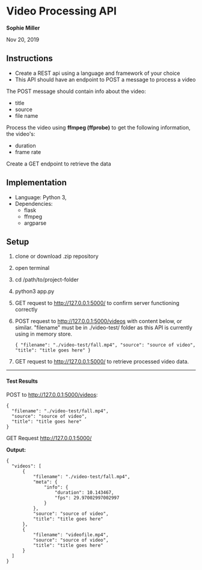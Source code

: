 # Video Processing API 
**Sophie Miller**

Nov 20, 2019

## Instructions
- Create a REST api using a language and framework of your choice
- This API should have an endpoint to POST a message to process a video

The POST message should contain info about the video:
-   title
-   source
-   file name

Process the video using **ffmpeg (ffprobe)** to get the following information, the video's:
-   duration  
-   frame rate

Create a GET endpoint to retrieve the data


## Implementation
- Language: Python 3,
- Dependencies:
  - flask
  - ffmpeg
  - argparse

## Setup
1. clone or download .zip repository 
2. open terminal
3. cd /path/to/project-folder
4. python3 app.py
5. GET request to http://127.0.0.1:5000/ to confirm server functioning correctly
6. POST request to http://127.0.0.1:5000/videos with content below, or similar. 
   "filename" must be in ./video-test/ folder as this API is currently using in memory store.

      `{
        "filename": "./video-test/fall.mp4",
        "source": "source of video",
        "title": "title goes here"
      }`

7. GET request to http://127.0.0.1:5000/ to retrieve processed video data. 



  <hr/>
  
  #### Test Results
  
  POST to http://127.0.0.1:5000/videos:

    {
      "filename": "./video-test/fall.mp4",
      "source": "source of video",
      "title": "title goes here"
    }
  
  GET Request http://127.0.0.1:5000/
  
  **Output:**

    {
      "videos": [
          {
              "filename": "./video-test/fall.mp4",
              "meta": {
                  "info": {
                      "duration": 10.143467,
                      "fps": 29.97002997002997
                  }
              },
              "source": "source of video",
              "title": "title goes here"
          },
          {
              "filename": "videofile.mp4",
              "source": "source of video",
              "title": "title goes here"
          }
      ]
    }
